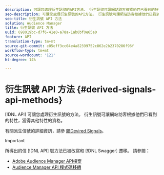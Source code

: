 ```yaml
---
description: 可讓您處理衍生訊號的API方法。 衍生訊號可讓網站訪客根據他們已看到的特性，獲得其他特性的資格。
seo-description: 可讓您處理衍生訊號的API方法。 衍生訊號可讓網站訪客根據他們已看到的特性，獲得其他特性的資格。
seo-title: 衍生訊號 API 方法
solution: Audience Manager
title: 衍生訊號 API 方法
uuid: 698019bc-d7f6-41e0-a78a-1ab0bf0e65a0
feature: API
translation-type: tm+mt
source-git-commit: e05eff3cc04e4a82399752c862e2b2370286f96f
workflow-type: tm+mt
source-wordcount: '121'
ht-degree: 14%

---
```



# 衍生訊號 API 方法 {#derived-signals-api-methods}

[!DNL API] 可讓您處理衍生訊號的方法。 衍生訊號可讓網站訪客根據他們已看到的特性，獲得其他特性的資格。

<!-- c_separator.xml -->

有關派生信號的詳細資訊，請參 [閱Devired Signals](../../features/derived-signals.md)。

>[!IMPORTANT]
>
>所導出的信 [!DNL API] 號方法已被改寫和 [!DNL Swagger] 遷移。 請參閱：
>
>* [Adobe Audience Manager API檔案](https://bank.demdex.com/portal/swagger/index.html)
>* [Audience Manager API 程式碼移轉](../../api/api-swagger-migration.md)